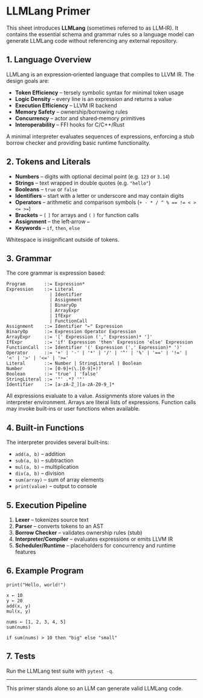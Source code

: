 # LLMLang Primer

This sheet introduces **LLMLang** (sometimes referred to as LLM‑IR). It contains the essential schema and grammar rules so a language model can generate LLMLang code without referencing any external repository.

## 1. Language Overview

LLMLang is an expression‑oriented language that compiles to LLVM IR. The design goals are:

- **Token Efficiency** – tersely symbolic syntax for minimal token usage
- **Logic Density** – every line is an expression and returns a value
- **Execution Efficiency** – LLVM IR backend
- **Memory Safety** – ownership/borrowing rules
- **Concurrency** – actor and shared‑memory primitives
- **Interoperability** – FFI hooks for C/C++/Rust

A minimal interpreter evaluates sequences of expressions, enforcing a stub borrow checker and providing basic runtime functionality.

## 2. Tokens and Literals

- **Numbers** – digits with optional decimal point (e.g. `123` or `3.14`)
- **Strings** – text wrapped in double quotes (e.g. `"hello"`)
- **Booleans** – `true` or `false`
- **Identifiers** – start with a letter or underscore and may contain digits
- **Operators** – arithmetic and comparison symbols (`+ - * / ^ % == != < > <= >=`)
- **Brackets** – `[` `]` for arrays and `(` `)` for function calls
- **Assignment** – the left‑arrow `←`
- **Keywords** – `if`, `then`, `else`

Whitespace is insignificant outside of tokens.

## 3. Grammar

The core grammar is expression based:

```
Program       ::= Expression*
Expression    ::= Literal
                | Identifier
                | Assignment
                | BinaryOp
                | ArrayExpr
                | IfExpr
                | FunctionCall
Assignment    ::= Identifier "←" Expression
BinaryOp      ::= Expression Operator Expression
ArrayExpr     ::= '[' Expression (',' Expression)* ']'
IfExpr        ::= 'if' Expression 'then' Expression 'else' Expression
FunctionCall  ::= Identifier '(' Expression (',' Expression)* ')'
Operator      ::= '+' | '-' | '*' | '/' | '^' | '%' | '==' | '!=' | '<' | '>' | '<=' | '>='
Literal       ::= Number | StringLiteral | Boolean
Number        ::= [0-9]+(\.[0-9]+)?
Boolean       ::= 'true' | 'false'
StringLiteral ::= '"' .*? '"'
Identifier    ::= [a-zA-Z_][a-zA-Z0-9_]*
```

All expressions evaluate to a value. Assignments store values in the interpreter environment. Arrays are literal lists of expressions. Function calls may invoke built‑ins or user functions when available.

## 4. Built‑in Functions

The interpreter provides several built‑ins:

- `add(a, b)` – addition
- `sub(a, b)` – subtraction
- `mul(a, b)` – multiplication
- `div(a, b)` – division
- `sum(array)` – sum of array elements
- `print(value)` – output to console

## 5. Execution Pipeline

1. **Lexer** – tokenizes source text
2. **Parser** – converts tokens to an AST
3. **Borrow Checker** – validates ownership rules (stub)
4. **Interpreter/Compiler** – evaluates expressions or emits LLVM IR
5. **Scheduler/Runtime** – placeholders for concurrency and runtime features

## 6. Example Program

```
print("Hello, world!")

x ← 10
y ← 20
add(x, y)
mul(x, y)

nums ← [1, 2, 3, 4, 5]
sum(nums)

if sum(nums) > 10 then "big" else "small"
```

## 7. Tests

Run the LLMLang test suite with `pytest -q`.

---
This primer stands alone so an LLM can generate valid LLMLang code.
